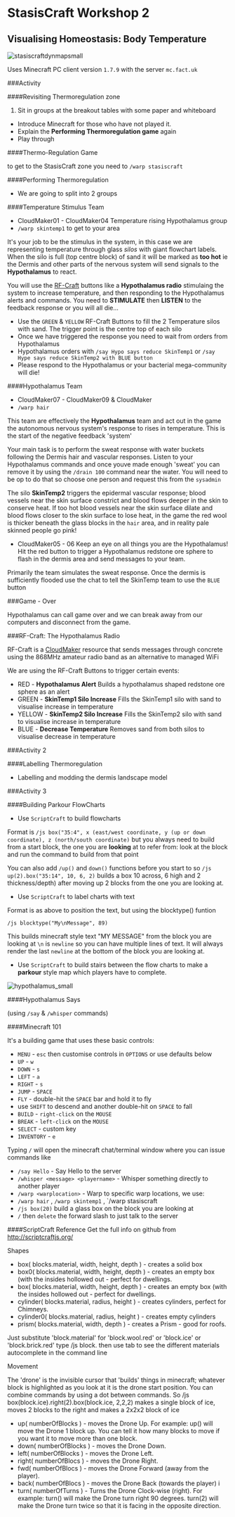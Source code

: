 # StasisCraft Workshop 2
## Visualising Homeostasis: Body Temperature
 
![stasiscraftdynmapsmall](https://cloud.githubusercontent.com/assets/128456/11134653/6ae6e364-8996-11e5-910b-b4cab7d953d9.png)

Uses Minecraft PC client version `1.7.9` with the server `mc.fact.uk`


###Activity

####Revisiting Thermoregulation zone

 1. Sit in groups at the breakout tables with some paper and whiteboard
 * Introduce Minecraft for those who have not played it.
 * Explain the **Performing Thermoregulation game** again
 * Play through

####Thermo-Regulation Game

to get to the StasisCraft zone you need to `/warp stasiscraft`

####Performing Thermoregulation

 * We are going to split into 2 groups

####Temperature Stimulus Team

 * CloudMaker01 - CloudMaker04 Temperature rising Hypothalamus group 
  * `/warp skintemp1` to get to your area

It's your job to be the stimulus in the system, in this case we are representing temperature through glass *silos* with giant flowchart labels. When the silo is full (top centre block) of sand it will be marked as **too hot** ie the Dermis and other parts of the nervous system will send signals to the **Hypothalamus** to react.

You will use the [RF-Craft](https://github.com/cheapjack/StasisCraft/blob/master/Workshop2.md#hypothalamus-radio) buttons like a **Hypothalamus radio** stimulaing the system to increase temperature, and then responding to the Hypothalamus alerts and commands. You need to **STIMULATE** then **LISTEN** to the feedback response or you will all die...

 * Use the `GREEN` & `YELLOW` RF-Craft Buttons to fill the 2 Temperature silos with sand. The trigger point is the centre top of each silo
 * Once we have triggered the response you need to wait from orders from Hypothalamus
 * Hypothalamus orders with `/say Hypo says reduce SkinTemp1` or `/say Hype says reduce SkinTemp2 with BLUE button`
 * Please respond to the Hypothalamus or your bacterial mega-community will die!

####Hypothalamus Team

 * CloudMaker07 - CloudMaker09 & CloudMaker 
  * `/warp hair`

This team are effectively the **Hypothalamus** team and act out in the game the  autonomous nervous system's response to rises in temperature. This is the start of the negative feedback 'system'

Your main task is to perform the sweat response with water buckets following the Dermis hair and vascular responses. Listen to your Hypothalamus commands and once youve made enough 'sweat' you can remove it by using the `/drain 100` command near the water. You will need to be op to do that so choose one person and request this from the `sysadmin`

The silo **SkinTemp2** triggers the epidermal vascular response; blood vessels near the skin surface constrict and blood flows deeper in the skin to conserve heat. 
If too hot blood vessels near the skin surface dilate and blood flows closer to  the skin surface to lose heat, in the game the red wool is thicker beneath the glass blocks in the `hair` area, and in reality pale skinned people go pink!

 * CloudMaker05 - 06
Keep an eye on all things you are the Hypothalamus! Hit the red button to trigger a Hypothalamus redstone ore sphere to flash in the dermis area and send messages to your team.

Primarily the team simulates the sweat response. Once the dermis is sufficiently flooded use the chat to tell the SkinTemp team to use the `BLUE` button

###Game - Over

Hypothalamus can call game over and we can break away from our computers and disconnect from the game.

###RF-Craft: The Hypothalamus Radio

RF-Craft is a [CloudMaker](https://github.com/cheapjack/CloudMaker/) resource that sends messages through concrete using the  868MHz amateur radio band as an alternative to managed WiFi

We are using the RF-Craft Buttons to trigger certain events:
 * RED - **Hypothalamus Alert** Builds a hypothalamus shaped redstone ore sphere as an alert
 * GREEN - **SkinTemp1 Silo Increase** Fills the SkinTemp1 silo with sand to visualise increase in temperature
 * YELLOW - **SkinTemp2 Silo Increase** Fills the SkinTemp2 silo with sand to visualise increase in temperature
 * BLUE - **Decrease Temperature** Removes sand from both silos to visualise decrease in temperature
 

###Activity 2

####Labelling Thermoregulation
 
  * Labelling and modding the dermis landscape model

###Activity 3

####Building Parkour FlowCharts

 * Use `ScriptCraft` to build flowcharts

Format is `/js box("35:4", x (east/west coordinate, y (up or down coordinate), z (north/south coordinate)` but you always need to build from a start block, the one you are **looking** at to refer from: look at the block and run the command to build from that point

You can also add `/up()` and `down()` functions before you start to 
so `/js up(2).box("35:14", 10, 6, 2)` builds a box 10 across, 6 high and 2 thickness/depth) after moving up 2 blocks from the one you are looking at.

 * Use `ScriptCraft` to label charts with text

Format is as above to position the text, but using the blocktype() funtion

`/js blocktype("My\nMessage", 89)`

This builds minecraft style text "MY MESSAGE" from the block you are looking at `\n` is `newline` so you can have multiple lines of text. It will always render the last `newline` at the bottom of the block you are looking at.

 * Use `ScriptCraft` to build stairs between the flow charts to make a **parkour** style map which players have to complete.


![hypothalamus_small](https://cloud.githubusercontent.com/assets/128456/11132490/17ac85fe-8988-11e5-8daf-c4e3992d1681.gif)

####Hypothalamus Says 

(using `/say` & `/whisper` commands)

####Minecraft 101

It's a building game that uses these basic controls:

 * `MENU` - `esc` then customise controls in `OPTIONS` or use defaults below
 * `UP` - `w`
 * `DOWN` - `s`
 * `LEFT` - `a`
 * `RIGHT` - `s`
 * `JUMP` - `SPACE`
 * `FLY` - double-hit the `SPACE` bar and hold it to fly 
  * use `SHIFT` to descend and another double-hit on `SPACE` to fall
 * `BUILD` - `right-click` on the `MOUSE`
 * `BREAK` - `left-click` on the `MOUSE`
 * `SELECT` - custom key
 * `INVENTORY` - `e`

Typing `/` will open the minecraft chat/terminal window where you can issue commands like

 * `/say Hello` - Say Hello to the server
 * `/whisper <message> <playername>` - Whisper something directly to another player
 * `/warp <warplocation>` - Warp to specific warp locations, we use:
  * `/warp hair` , `/warp skintemp1` , `/warp stasiscraft
 * `/js box(20)` build a glass box on the block you are looking at
 * `/` then `delete` the forward slash to just talk to the server


####ScriptCraft Reference
Get the full info on github from http://scriptcraftjs.org/

Shapes

 * box( blocks.material, width, height, depth ) - creates a solid box 
 * box0( blocks.material, width, height, depth ) - creates an empty box (with the insides hollowed out - perfect for dwellings.
 * box( blocks.material, width, height, depth ) - creates an empty box (with the insides hollowed out - perfect for dwellings.
 * cylinder( blocks.material, radius, height ) - creates cylinders, perfect for Chimneys.
 * cylinder0( blocks.material, radius, height ) - creates empty cylinders 
 * prism( blocks.material, width, depth ) - creates a Prism - good for roofs.

Just substitute 'block.material' for 'block.wool.red' or 'block.ice' or 'block.brick.red' type /js block. then use tab to see the different materials autocomplete in the command line

Movement

The 'drone' is the invisible cursor that 'builds' things in minecraft; whatever block is highlighted as you look at it is the drone start position. You can combine commands by using a dot between commands. So /js box(block.ice).right(2).box(block.ice, 2,2,2) makes a single block of ice, moves 2 blocks to the right and makes a 2x2x2 block of ice


 * up( numberOfBlocks ) - moves the Drone Up. For example: up() will move the Drone 1 block up. You can tell it how many blocks to move if you want it to move more than one block.
 * down( numberOfBlocks ) - moves the Drone Down.
 * left( numberOfBlocks ) - moves the Drone Left.
 * right( numberOfBlocs ) - moves the Drone Right.
 * fwd( numberOfBlocs ) - moves the Drone Forward (away from the player).
 * back( numberOfBlocs ) - moves the Drone Back (towards the player)
i
 * turn( numberOfTurns ) - Turns the Drone Clock-wise (right). For example: turn() will make the Drone turn right 90 degrees. turn(2) will make the Drone turn twice so that it is facing in the opposite direction.


